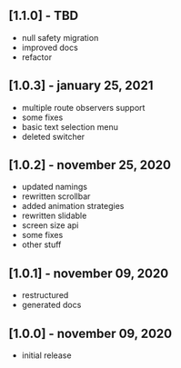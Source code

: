 ## [1.1.0] - TBD

* null safety migration
* improved docs
* refactor
 
## [1.0.3] - january 25, 2021

* multiple route observers support
* some fixes
* basic text selection menu
* deleted switcher

## [1.0.2] - november 25, 2020

* updated namings
* rewritten scrollbar
* added animation strategies
* rewritten slidable
* screen size api
* some fixes
* other stuff

## [1.0.1] - november 09, 2020

* restructured
* generated docs
 
## [1.0.0] - november 09, 2020

* initial release